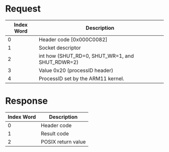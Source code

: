 # Request

| Index Word | Description                                     |
|------------|-------------------------------------------------|
| 0          | Header code \[0x000C0082\]                      |
| 1          | Socket descriptor                               |
| 2          | int how (SHUT_RD=0, SHUT_WR=1, and SHUT_RDWR=2) |
| 3          | Value 0x20 (processID header)                   |
| 4          | ProcessID set by the ARM11 kernel.              |

# Response

| Index Word | Description        |
|------------|--------------------|
| 0          | Header code        |
| 1          | Result code        |
| 2          | POSIX return value |